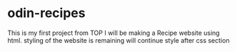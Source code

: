# odin-recipes
This is my first project from TOP
I will be making a Recipe website using html.
styling of the website is remaining 
will continue style after css section 